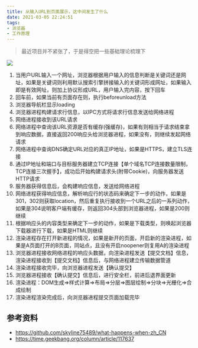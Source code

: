 ```yaml
---
title: 从输入URL到页面展示，这中间发生了什么
date: 2021-03-05 22:24:51
tags:
- 浏览器
- 工作原理
---
```


> 最近项目并不紧张了，于是得空把一些基础理论梳理下



![](https://static.1991421.cn/2021/2021-03-05-225830.jpeg)

1. 当用户URL输入一个网址，浏览器根据用户输入的信息判断是关键词还是网址，如果是关键词则利用默认搜索引擎拼接输入的关键词形成网址，如果输入即是有效网址，则加上协议形成URL，用户输入完内容，按下回车
2. 回车前，如果当前有页面存在则，执行beforeunload方法
3. 浏览器导航栏显示loading
4. 浏览器进程构建请求行信息，以IPC方式将请求行信息发送给网络进程
5. 网络进程接收到该URL请求
6. 网络进程中查询该URL资源是否有缓存(强缓存)，如果有则相当于请求结束拿到响应数据，直接返回200响应头给浏览器进程，如果没有，则继续发起网络请求
7. 网络进程中查询DNS确定URL对应的真正IP地址，如果是HTTPS，建立TLS连接
8. 通过IP地址和端口与目标服务器建立TCP连接【单个域名TCP连接数量限制，TCP连接三次握手】，成功后开始构建请求头(附带Cookie)，向服务器发送HTTP请求
9. 服务器获得信息后，会构建响应信息，发送给网络进程
10. 网络进程获得响应信息，解析响应行的状态码来确定下一步的动作，如果是301，302则获取location，然后重复执行接收到一个URL之后的一系列动作，如果是304说明客户端有缓存，则返回304头部到浏览器进程，如果是200则继续
11. 根据响应头的内容类型来确定下一步的动作，如果是下载类型，则唤起浏览器下载器进行下载，如果是HTML则继续
12. 渲染进程存在打开新进程的情况，如果是新开的页面，开启新的渲染进程，如果是A页面打开的B页面，同站点，且没有开启noopener则复用A的渲染进程
13. 浏览器进程接收网络进程的响应头数据，向渲染进程发送【提交文档】信息，渲染进程接收到【提交文档】信息后，与网络进程建立传输数据管道
14. 渲染进程接收完毕，向浏览器进程发送【确认提交】
15. 浏览器进程接收【确认提交】信息后，进行安全栏，前进后退界面更新
16. 渲染进程：DOM生成=>样式计算=>布局=>分层=>图层绘制=>分块=>光栅化=>合成绘制
17. 渲染进程渲染完成后，向浏览器进程提交页面加载完毕



##  参考资料

- https://github.com/skyline75489/what-happens-when-zh_CN
- https://time.geekbang.org/column/article/117637

